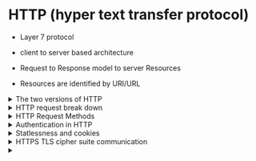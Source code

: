 # HTTP (hyper text transfer protocol)

- Layer 7 protocol 

- client to server based architecture

- Request to Response model to server Resources

- Resources are identified by URI/URL

<details>
<summary>The two versions of HTTP</summary>
<br>
   
   Example request: GET / HTTP/1.1
   
   1.0:
        - One TCP connection per resource and disconnect as soon as its done.

   1.1:
        - Can reuse same TCP connection and request multiple URIs.
        - When you make a request to a sites home page / for example, and it sees refernces to other web elements such as js or css, it will then make more requests for those elements over the same connection.

</details>

<details>
<summary>HTTP request break down</summary>
<br>
----------------------------------------------------------------------
### HTTP response codes:

1xx - Information

2xx - OK

3xx - Redirect

4xx - Bad client request (bad req or not authorized)

5xx - Issue on the server side

### Request methods

GET

POST

## Host header

Tells the server what hostname we are interested in in relation to the page we are requesting.
This is for servers hosting multiple domains.

example you want to go to example.ca but actually want the server my.server
The request to example.ca should look like

      Get / http/1.1
      Host:my.server

## User agent

Details on the users device that is making the request.



When you make basic a request to www.example.ca, you are making a GET request for / of example.ca.

You will see details such the request method, the HTTP response code, and other detials related to the request and response with the HTTP server.

----------------------------------------------------------------------
</details>

<details>
<summary>HTTP Request Methods</summary>
<br>
  Is an operation you can run on a resourse on the web server.
  
  More info: https://www.owasp.org/index.php/Testing_for_HTTP_Verb_Tampering_(OTG-INPVAL-003) 
   
   Examining a web pages source code or a protocol analyzer you will be able to see when certain requests are used.
   
   For example seeing the code:
   
      <form action="webpage/" method=POST>
      <input type="Submit">
      
   As soon as you hit that "Submit" button it will send a POST request. 
   
   When you hit enter on the URL box in a browser it will send a GET.
   
   
    GET
        - Typically only for information retreval (no change in backend)
        - Pass parameters. They are passes in the URL
        - Change things in databases
       
    POST
        - Form submissions
        - The data is in the message body (unlike GET)
        
    OPTIONS
        - For a resource this will show all the supported request methods.
        - Not every web server has it enabled.
    
    HEAD
        - Response identical to GET minus the message body. 
        - Historically there have been Authentication bypass vulns with HEAD. Where auth was to POST and GET only.
    TRACE
        - Echos back the client req back for diagnostics
        
    PUT
        - Stores in URI
    
    DELETE
        - Delete resources
  
</details>


<details>
<summary>Authentication in HTTP</summary>
<br>
   Only two types of auth in the HTTP standard.
   
 <details>
 <summary>Basic Authentication</summary>
 <br>
  
  
       Note: This is all in place text.
       High view
       
   [![Capture.png](https://i.postimg.cc/fbXL63Z9/Capture.png)](https://postimg.cc/wtqgNj1q)  
               
----------------------------------------------------------------------------------------               
               
   [![Capture1.png](https://i.postimg.cc/Y0V05Q4Q/Capture1.png)](https://postimg.cc/YL6tgGzS)
        
        Notice the new http header in the 401 unauthorized that was the response to our request to the server.
        The initial request does not have this http header authentication portion.
         
        
        WWW.Authenticate: Basic  - the type of HTTP auth
        
        realm= "" - Set up by admin
        
         This tells the browser on the client what is being used and how to respond with creds.
         
  [![Captu2re.png](https://i.postimg.cc/wTw3Y8N9/Captu2re.png)](https://postimg.cc/2VBCntTt)        
         
         In the client response there is now an Authorization header with the credentials.
         The base64 encoded line beside Authorization is the username and pass combined together and encoded.
   
         The next server response is either a 401 unauthorized or 200 success.
 </details>            
 
 <details>
 <summary>Digest Authentication</summary>
 <br>       
      Sends Hash of password (digest auth).
      
   <details>
   <summary>RFC 2069 - General/original Digest Auth</summary>
   <br>
            Client - Server header communication for Digest Auth.
     
   [![Capture.png](https://i.postimg.cc/RZNK6wJt/Capture.png)](https://postimg.cc/G4nH68Q3)
      
       Calculating the "Response" portion of the header.
      
      Hash1 = MD5(Username:Realm:Password)
      Hash2 = MD5(Request method:URI)
      Response = MD5(Hash1:Nonce:Hash2)
      
      Note that opaque does nothing in RFC 2069 in creating the response.
      
   [![1.png](https://i.postimg.cc/yN5KPgP2/1.png)](https://postimg.cc/kVxLM5Ly)
   --------------------------------------------------------------------------------
   [![2.png](https://i.postimg.cc/xCHw3sqb/2.png)](https://postimg.cc/vgY2QtrQ)
   
   --------------------------------------------------------------------------------
       
       401 response with bad credentials
   
   [![3.png](https://i.postimg.cc/63sSqdz6/3.png)](https://postimg.cc/Ny4bP2WZ)
      --------------------------------------------------------------------------------
      
       200 OK response sent by the server if the credentials are good. 
      
   <details>
   <summary>More details for Digest Auth Hashing RFC 2069</summary>
   <br>
      Hash1 = MD5(Username:Realm:Password)
      Hash2 = MD5(Request method:URI)
      Response = MD5(Hash1:Nonce:Hash2)
   
   Creating HTTP Digest Auth hash response for RFC 2069 in Python
   
   import hashlib
   
   hash1 = hashlib.md5('USER:Realm:Password').hexdigest()
   
   hash2 = hashlib.md5('Request method:URI').hexdigest()
   
   nounce = XYZ
   
   response_string = hash1 + ':' + nonce + ':' + hash2
   
   response = hashlib.md5(response_string).hexdigest() 
   </details>
      
   </details>
  
       
   <details>
   <summary>RFC 2617 Updated</summary>
   <br>
   
   adds client nonce to help mitigate chosen plain text attacks
    
   adds Quality of Protection (QOP) 
       **auth** for Authentication and **auth-int** for Authentication and Integrity (rarely used and not well supported)
      
     
   Cient first req will be returned with: 
      
      HTTP/1.1 401 Unauthorized
      WWW-Authenticate: Digest
               realm="testreal@host.com",
               qop="auth,auth-int",
               nonce="dcd9add909da90d9asd09as0d93",
               opaque="5ccc78086978df7d0f98e41"
               
     
   The client will be prompted to enter credentials and send the following request ot the server.
   
        Authorization: Digest username= "username",
               realm="testreal@host.com",
               nonce="dcd9add909da90d9asd09as0d93",
               uri="/dir/login",        #path to resource
               qop=auth,                #the QOP we support
               nc=00000001,             #Counter
               cnonce="0a4f113b"        #Client nonce
               response="dodho9her89ehrslinfdsd3fjfpw9jfw9"
               opaque="5ccc78086978df7d0f98e41"
      
  <details>
  <summary>Response calculation</summary>
  <br>
     Hash1 = MD5(username:realm:password)
     Hash2 = MD5(method:URI)
     Response = MD5(Hash1:Nonce:NonceCount:CNonce:QOP:Hash2)
  </details>
  </details>
 
 </details>       
</details>

<details>
<summary>Statlessness and cookies</summary>
<br>
  Http is stateless protocol.
  Each request is independent.
  Servers do not keep track.
  
  One of the ways this is solved is with cookies.
  
  <details>
  <summary>Cookies</summary>
  <br>
    - allows server to stores and retrive data from client (browser)
    - stored in browsers temp directories
    - Text only, no executable code
    - Cannot exceed 4K in size
    - Allows for retaining stat with the clients help
      - Session management 
      - User preferences
  
  
   The server will have the header "Set-Cookie <name>=<value>; expires=<date>; domain=<domain>; path=<resource>; secure; httponly"
    
   The client will respond with just use "Cookie: <name>=<value>" when communicating with the server.
  
  **Expire:** When the browser should go and delete and exsponge the cookie. The expiary date that is set on the cookie also determines how the cookie is stored, shorter will go in temp and longer will be held elsewhere.
      A browser with no expirary is a **session cookie** and the remove the cookie when the browser is closed(the only time it may be mentioned is if it were to be retained across browser restarts).In RFC 6265 adds **Max-Age** parameter which is the interval in seconds after receiving the cookie that is should be deleted. 
   
  **Domain:** sub domain where the cookie is valid.
   
  **PATH**  resource(path) where cookie should be sent.
   
  **Secure:** Only sent over HTTPS (cookie will not be sent if talking to the server using HTTP)
  
  **httponly:** Cannot be accessed by Client side scrips directly. Cannot be scripted using Javascript. Is an XSS mitigation technique. 
  
  <details>
  <summary>Session ID</summary>
  <br>
  
  
  </details>
   
  
  
  </details>
</details>



<details>
<summary>HTTPS TLS cipher suite communication</summary>
<br>
   In 'Client hello' the client advertises the Cipher suite to server that it supports. 
   
   for example:
   
         TLS_ECDHE_ECDSA_WITH_AES_128_GCM_SHA256
          ^  |         |      |     |  |       |
         TLS Key exchange     Encrypt   Hashing
  
</details>





<details>
<summary></summary>
<br>
  
</details>

